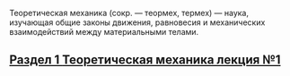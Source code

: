 Теоретическая механика (сокр. — теормех, термех) — наука, изучающая общие законы движения, равновесия и механических взаимодействий между материальными телами.

## [Раздел 1 **Теоретическая механика лекция №1**](/Теоретическая%20механика/Теоретическая%20механика%20лекция%20№1.md)
